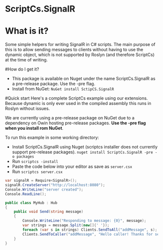 ScriptCs.SignalR
================

# What is it?
Some simple helpers for writing SignalR in C# scripts. The main purpose of this is to allow sending messages to clients without having to use the dynamic object, which is not supported by Roslyn (and therefore ScriptCs) at the time of writing.

#How do I get it?
* This package is available on Nuget under the name ScriptCs.SignalR as a pre-release package. Use the -pre flag.
* Install from NuGet: `NuGet install SctipCS.SignalR`

#Quick start
Here's a complete ScriptCs example using our extensions. Because dynamic is only ever used in the compiled assembly this runs in Roslyn without issues.

We are currently using a pre-release package on NuGet due to a dependency on Owin hosting pre-release packages. **Use the -pre flag when you install rom NuGet**.

To run this example in some working directory:
* Install ScriptCs.SignalR using Nuget (scriptcs installer does not currently support pre-release packages). `nuget install ScriptCs.SignalR -pre -o packages`
* Run `scriptcs -install`
* Paste the code below into your editor as save as `server.csx`
* Run `scriptcs server.csx`

```csharp
var signalR = Require<SignalR>();
signalR.CreateServer("http://localhost:8080");
Console.WriteLine("server created");
Console.ReadLine();

public class MyHub : Hub
{
	public void Send(string message)
	{
		Console.WriteLine("Responding to message: {0}", message);
		var strings = message.Split(new[]{' '});
		foreach (var s in strings) Clients.SendToAll("addMessage", s);
		Clients.SendToCaller("addMessage", "Hello caller! Thanks for sending " + message);	
	}
}
```